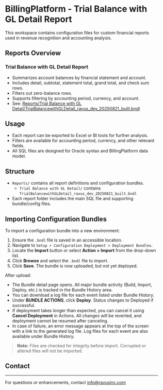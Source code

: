 # BillingPlatform - Trial Balance with GL Detail Report

This workspace contains configuration files for custom financial reports used in revenue recognition and accounting analysis.

## Reports Overview

### Trial Balance with GL Detail Report
- Summarizes account balances by financial statement and account.
- Includes detail, subtotal, statement total, grand total, and check sum rows.
- Filters out zero-balance rows.
- Supports filtering by accounting period, currency, and account.
- See: [Reports/Trial Balance with GL Detail/TrialBalancewithGLDetail_ravus_dev_20250821_built.bndl](Reports/Trial%20Balance%20with%20GL%20Detail/TrialBalancewithGLDetail_ravus_dev_20250821_built.bndl)

## Usage

- Each report can be exported to Excel or BI tools for further analysis.
- Filters are available for accounting period, currency, and other relevant fields.
- All SQL files are designed for Oracle syntax and BillingPlatform data model.

## Structure

- `Reports/` contains all report definitions and configuration bundles.
  - `Trial Balance with GL Detail/` contains `TrialBalancewithGLDetail_ravus_dev_20250821_built.bndl`
- Each report folder includes the main SQL file and supporting bundle/config files.

## Importing Configuration Bundles

To import a configuration bundle into a new environment:

1. Ensure the `.bndl` file is saved in an accessible location.
2. Navigate to `Setup > Configuration Deployment > Deployment Bundles`.
3. Locate the **Import** button or select **Action > Import** from the drop-down list.
4. Click **Browse** and select the `.bndl` file to import.
5. Click **Save**. The bundle is now uploaded, but not yet deployed.

After upload:

- The Bundle detail page opens. All major bundle activity (Build, Import, Deploy, etc.) is tracked in the Bundle History area.
- You can download a log file for each event listed under Bundle History.
- Under **BUNDLE ACTIONS**, click **Deploy**. Status changes to Deployed if successful.
- If deployment takes longer than expected, you can cancel it using **Cancel Deployment** in Actions. All changes will be reverted, and deployment cannot be resumed after canceling.
- In case of failure, an error message appears at the top of the screen with a link to the generated log file. Log files for each event are also available under Bundle History.

> **Note:** Files are checked for integrity before import. Corrupted or altered files will not be imported.

## Contact
---
For questions or enhancements, contact info@ravusinc.com

